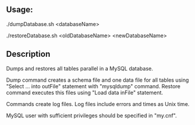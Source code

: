 ## Usage:

./dumpDatabase.sh \<databaseName\>

./restoreDatabase.sh \<oldDatabaseName\> \<newDatabaseName\>

## Description

Dumps and restores all tables parallel in a MySQL database.

Dump command creates a schema file and one data file for all
tables using "Select ... into outFile" statement with "mysqldump"
command. Restore command executes this files using "Load data
inFile" statement.

Commands create log files. Log files include errors and times
as Unix time.

MySQL user with sufficient privileges should be specified in
"my.cnf".

